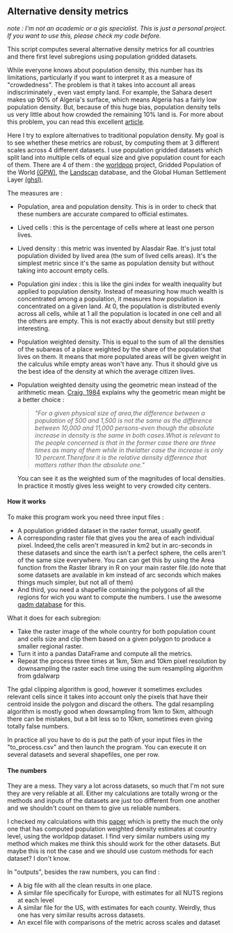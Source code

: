 ## Alternative density metrics

*note : I'm not an academic or a gis specialist. This is just a personal project. If you want to use this, please check my code before.*

This script computes several alternative density metrics for all countries and there first level subregions using population gridded datasets.

While everyone knows about population density, this number has its limitations, particularly if you want to interpret it as a measure of "crowdedness". The problem is that it takes into account all areas indiscriminately , even vast empty land. For example, the Sahara desert makes up 90% of Algeria's surface, which means Algeria has a fairly low population density. But, because of this huge bias, population density tells us very little about how crowded the remaining 10% land is. 
For more about this problem, you can read this excellent [article](https://theconversation.com/think-your-country-is-crowded-these-maps-reveal-the-truth-about-population-density-across-europe-90345).

Here I try to explore alternatives to traditional population density. My goal is to see whether these metrics are robust, by computing them at 3 different scales across 4 different datasets. I use population gridded datasets which split land into multiple cells of equal size and give population count for each of them. There are 4 of them : the [worldpop](https://www.worldpop.org) project, Gridded Population of the World [(GPW)](https://sedac.ciesin.columbia.edu/data/collection/gpw-v4), the [Landscan](https://landscan.ornl.gov/) database, and the Global Human Settlement Layer [(ghsl)](https://ghsl.jrc.ec.europa.eu/).

The measures are :
- Population, area and population density. This is in order to check that these numbers are accurate compared to official estimates.
- Lived cells : this is the percentage of cells where at least one person lives.
- Lived density : this metric was invented by Alasdair Rae. It's just total population divided by lived area (the sum of lived cells areas). It's the simplest metric since it's the same as population density but without taking into account empty cells.

- Population gini index : this is like the gini index for wealth inequality but applied to population density. Instead of measuring how much wealth is concentrated among a population, it measures how population is concentrated on a given land. At 0, the population is distributed evenly across all cells, while at 1 all the population is located in one cell and all the others are empty. This is not exactly about density but still pretty interesting.

- Population weighted density. This is equal to the sum of all the densities of the subareas of a place weighted by the share of the population that lives on them. It means that more populated areas will be given weight in the calculus while empty areas won't have any. Thus it should give us the best idea of the density at which the average citizen lives.

- Population weighted density using the geometric mean instead of the arithmetic mean.  [Craig, 1984](https://www.jstor.org/stable/2061168?seq=1) explains why the geometric mean might be a better choice : 
  > *"For a given physical size  of area,the difference between a population of 500 and 1,500 is not the same as the difference between 10,000 and 11,000 persons-even though the absolute increase in density is the same in both cases.What is relevant to the people concerned is that in the former case there are three times as many  of them while in thelatter case the increase is only 10 percent.Therefore it is the relative density difference that matters rather than the absolute one."* 

  You can see it as the weighted sum of the magnitudes of local densities. In practice it mostly gives less weight to very crowded city centers.

#### How it works

To make this program work you need three input files : 
- A population gridded dataset in the raster format, usually geotif.
- A corresponding raster file that gives you the area of each individual pixel. Indeed,the cells aren't measured in km2 but in arc-seconds in these datasets and since the earth isn't a perfect sphere, the cells aren't of the same size everywhere. You can can get this by using the Area function from the Raster library in R on your main raster file.(do note that some datasets are available in km instead of arc seconds which makes things much simpler, but not all of them)
- And third, you need a shapefile containing the polygons of all the regions for wich you want to compute the numbers. I use the awesome [gadm database](https://gadm.org/) for this.

What it does for each subregion: 
- Take the raster image of the whole country for both population count and cells size and clip them based on a given polygon to produce a smaller regional raster.
- Turn it into a pandas DataFrame and compute all the metrics.
- Repeat the process three times at 1km, 5km and 10km pixel resolution by downsampling the raster each time using the sum resampling algorithm from gdalwarp

The gdal clipping algorithm is good, however it sometimes excludes relevant cells since it takes into account only the pixels that have their centroid inside the polygon and discard the others. The gdal resampling algorithm is mostly good when dowsampling from 1km to 5km, although there can be mistakes, but a bit less so to 10km, sometimes even giving totally false numbers. 

In practice all you have to do is put the path of your input files in the "to_process.csv" and then launch the program. You can execute it on several datasets and several shapefiles, one per row.

#### The numbers

They are a mess. They vary a lot across datasets, so much that I'm not sure they are very reliable at all. Either my calculations are totally wrong or the methods and inputs of the datasets are just too different from one another and we shouldn't count on them to give us reliable numbers.

I checked my calculations with this [paper](https://arxiv.org/pdf/2005.01167.pdf) which is pretty the much the only one that has computed population weighted density estimates at country level, using the worldpop dataset. I find very similar numbers using my method which makes me think this should work for the other datasets. But maybe this is not the case and we should use custom methods for each dataset? I don't know.

In "outputs", besides the raw numbers, you can find :
- A big file with all the clean results in one place.
- A similar file specifically for Europe, with estimates for all NUTS regions at each level
- A similar file for the US, with estimates for each county. Weirdly, thus one has very similar results across datasets.
- An excel file with comparisons of the metric across scales and dataset




